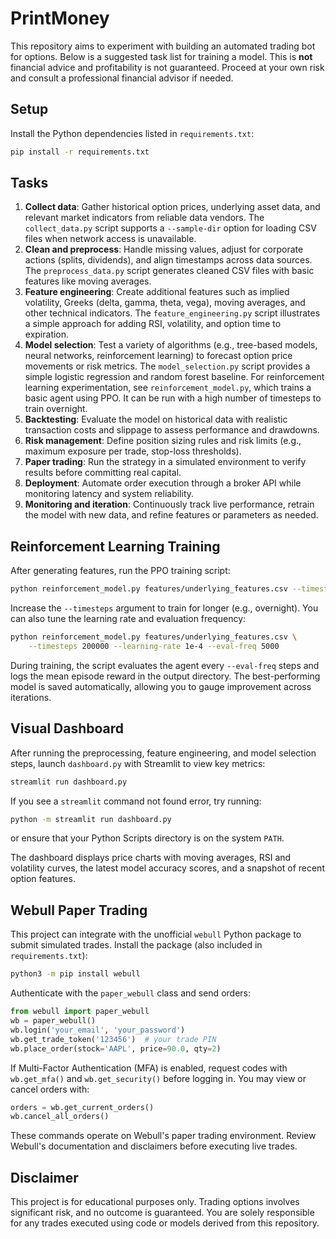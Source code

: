 # PrintMoney

This repository aims to experiment with building an automated trading bot for options. Below is a suggested task list for training a model. This is **not** financial advice and profitability is not guaranteed. Proceed at your own risk and consult a professional financial advisor if needed.

## Setup

Install the Python dependencies listed in `requirements.txt`:

```bash
pip install -r requirements.txt
```

## Tasks

1. **Collect data**: Gather historical option prices, underlying asset data, and relevant market indicators from reliable data vendors. The `collect_data.py` script supports a `--sample-dir` option for loading CSV files when network access is unavailable.
2. **Clean and preprocess**: Handle missing values, adjust for corporate actions (splits, dividends), and align timestamps across data sources. The `preprocess_data.py` script generates cleaned CSV files with basic features like moving averages.
3. **Feature engineering**: Create additional features such as implied volatility, Greeks (delta, gamma, theta, vega), moving averages, and other technical indicators. The `feature_engineering.py` script illustrates a simple approach for adding RSI, volatility, and option time to expiration.
4. **Model selection**: Test a variety of algorithms (e.g., tree-based models, neural networks, reinforcement learning) to forecast option price movements or risk metrics. The `model_selection.py` script provides a simple logistic regression and random forest baseline. For reinforcement learning experimentation, see `reinforcement_model.py`, which trains a basic agent using PPO. It can be run with a high number of timesteps to train overnight.
5. **Backtesting**: Evaluate the model on historical data with realistic transaction costs and slippage to assess performance and drawdowns.
6. **Risk management**: Define position sizing rules and risk limits (e.g., maximum exposure per trade, stop-loss thresholds).
7. **Paper trading**: Run the strategy in a simulated environment to verify results before committing real capital.
8. **Deployment**: Automate order execution through a broker API while monitoring latency and system reliability.
9. **Monitoring and iteration**: Continuously track live performance, retrain the model with new data, and refine features or parameters as needed.

## Reinforcement Learning Training

After generating features, run the PPO training script:

```bash
python reinforcement_model.py features/underlying_features.csv --timesteps 100000
```

Increase the `--timesteps` argument to train for longer (e.g., overnight).
You can also tune the learning rate and evaluation frequency:

```bash
python reinforcement_model.py features/underlying_features.csv \
    --timesteps 200000 --learning-rate 1e-4 --eval-freq 5000
```

During training, the script evaluates the agent every `--eval-freq` steps and
logs the mean episode reward in the output directory. The best-performing model
is saved automatically, allowing you to gauge improvement across iterations.

## Visual Dashboard

After running the preprocessing, feature engineering, and model selection steps,
launch `dashboard.py` with Streamlit to view key metrics:

```bash
streamlit run dashboard.py
```

If you see a `streamlit` command not found error, try running:

```bash
python -m streamlit run dashboard.py
```
or ensure that your Python Scripts directory is on the system `PATH`.

The dashboard displays price charts with moving averages, RSI and volatility
curves, the latest model accuracy scores, and a snapshot of recent option
features.

## Webull Paper Trading

This project can integrate with the unofficial `webull` Python package to
submit simulated trades. Install the package (also included in
`requirements.txt`):

```bash
python3 -m pip install webull
```

Authenticate with the `paper_webull` class and send orders:

```python
from webull import paper_webull
wb = paper_webull()
wb.login('your_email', 'your_password')
wb.get_trade_token('123456')  # your trade PIN
wb.place_order(stock='AAPL', price=90.0, qty=2)
```

If Multi-Factor Authentication (MFA) is enabled, request codes with
`wb.get_mfa()` and `wb.get_security()` before logging in. You may view or
cancel orders with:

```python
orders = wb.get_current_orders()
wb.cancel_all_orders()
```

These commands operate on Webull's paper trading environment. Review Webull's
documentation and disclaimers before executing live trades.

## Disclaimer

This project is for educational purposes only. Trading options involves significant risk, and no outcome is guaranteed. You are solely responsible for any trades executed using code or models derived from this repository.
